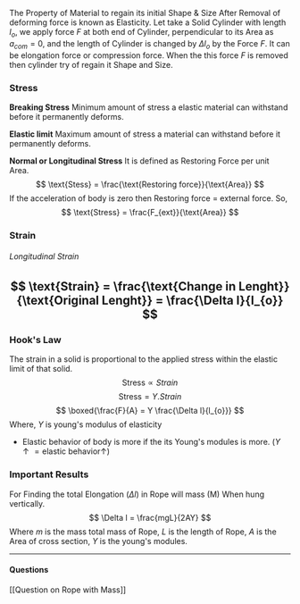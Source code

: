 The Property of Material to regain its initial Shape & Size After Removal of deforming force is known as Elasticity.
Let take a Solid Cylinder with length $l_{o}$, we apply force *F* at both end of Cylinder, perpendicular to its Area as $a_{com} = 0$, and the length of Cylinder is changed by $\Delta l_{o}$ by the Force *F*. It can be elongation force or compression force. When the this force *F* is removed then cylinder try of regain it Shape and Size.
### Stress 
**Breaking Stress** 
Minimum amount of stress a elastic material can withstand before it permanently deforms.

**Elastic limit** 
Maximum amount of stress a material can withstand before it permanently deforms.

**Normal or Longitudinal Stress**
It is defined as Restoring Force per unit Area.
$$
\text{Stess} = \frac{\text{Restoring force}}{\text{Area}}
$$
If the acceleration of body is zero then Restoring force = external force. So,
$$
\text{Stress} = \frac{F_{ext}}{\text{Area}}
$$
### Strain
###### Longitudinal Strain 
$$
\text{Strain} = \frac{\text{Change in Lenght}}{\text{Original Lenght}} = \frac{\Delta l}{l_{o}}
$$
---
### Hook's Law 
The strain in a solid is proportional to the applied stress within the elastic limit of that solid.
$$
\text{Stress} \propto Strain
$$
$$
\text{Stress} = Y. Strain
$$
$$
\boxed{\frac{F}{A} = Y \frac{\Delta l}{l_{o}}}
$$
Where, $Y$ is young's modulus of elasticity
- Elastic behavior of body is more if the its Young's modules is more. ($Y \uparrow = \text{elastic behavior}\uparrow$)
### Important Results 

For Finding the total Elongation ($\Delta l$) in Rope will mass (M) When hung vertically.
$$
\Delta l = \frac{mgL}{2AY}
$$
Where $m$ is the mass total mass of Rope, $L$ is the length of Rope, $A$ is the Area of cross section, $Y$ is the young's modules.

---
#### Questions 
[[Question on Rope with Mass]]
